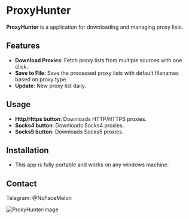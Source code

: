# ProxyHunter

**ProxyHunter** is a application for downloading and managing proxy lists. 

## Features

- **Download Proxies**: Fetch proxy lists from multiple sources with one click.
- **Save to File**: Save the processed proxy lists with default filenames based on proxy type.
- **Update**: New proxy list daily.

## Usage

- **Http/Https button**: Downloads HTTP/HTTPS proxies.
- **Socks4 button**: Downloads Socks4 proxies.
- **Socks5 button**: Downloads Socks5 proxies.

## Installation

- This app is fully portable and works on any windows machine.

## Contact

Telegram: @NoFaceMelon

![ProxyHunterImage](https://github.com/user-attachments/assets/b631ac0a-80fd-4e23-bd3e-6c3e21465f42)

